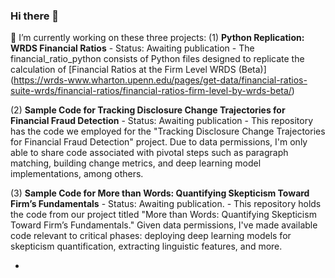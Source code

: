 ### Hi there 👋
 🔭 I’m currently working on these three projects:
 (1) **Python Replication: WRDS Financial Ratios**
     - Status: Awaiting publication
     - The financial_ratio_python consists of Python files designed to replicate the calculation of [Financial Ratios at the Firm Level WRDS (Beta)] (https://wrds-www.wharton.upenn.edu/pages/get-data/financial-ratios-suite-wrds/financial-ratios/financial-ratios-firm-level-by-wrds-beta/)
 
 (2) **Sample Code for Tracking Disclosure Change Trajectories for Financial Fraud Detection**
     - Status: Awaiting publication
     - This repository has the code we employed for the "Tracking Disclosure Change Trajectories for Financial Fraud Detection" project. Due to data permissions, I'm only able to share code associated with pivotal steps such as paragraph matching, building change metrics, and deep learning model implementations, among others.
  
 (3) **Sample Code for  More than Words: Quantifying Skepticism Toward Firm’s Fundamentals**
      - Status: Awaiting publication. 
      - This repository holds the code from our project titled "More than Words: Quantifying Skepticism Toward Firm’s Fundamentals." Given data permissions, I've made available code relevant to critical phases: deploying deep learning models for skepticism quantification, extracting linguistic features, and more.




- <!--
**jhuang2023/jhuang2023** is a ✨ _special_ ✨ repository because its `README.md` (this file) appears on your GitHub profile.

Here are some ideas to get you started:

- 🔭 I’m currently working on ...
- 🌱 I’m currently learning ...
- 👯 I’m looking to collaborate on ...
- 🤔 I’m looking for help with ...
- 💬 Ask me about ...
- 📫 How to reach me: ...
- 😄 Pronouns: ...
- ⚡ Fun fact: ...
-->
